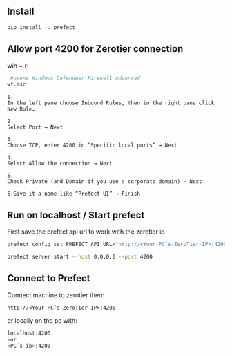 
## Install
```bash
pip install -U prefect
```

## Allow port 4200 for Zerotier connection
win + r:
```bash
 #opens Windows Defendeer Firewall Advanced
wf.msc 
```

```
1.
In the left pane choose Inbound Rules, then in the right pane click New Rule…

2.
Select Port → Next

3.
Choose TCP, enter 4200 in “Specific local ports” → Next

4.
Select Allow the connection → Next

5.
Check Private (and Domain if you use a corporate domain) → Next

6.Give it a name like “Prefect UI” → Finish

```

## Run on localhost / Start prefect
First save the prefect api url to work with the zerotier ip

```bash
prefect config set PREFECT_API_URL="http://<Your-PC’s-ZeroTier-IP>:4200/api"
```
```bash
prefect server start --host 0.0.0.0 --port 4200
```

## Connect to Prefect
Connect machine to zerotier then:

``http://<Your-PC’s-ZeroTier-IP>:4200``

or locally on the pc with:
```bash
localhost:4200
-or
<PC´s ip>:4200
```
